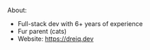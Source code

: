 About:
- Full-stack dev with 6+ years of experience
- Fur parent (cats)
- Website: https://dreiq.dev
